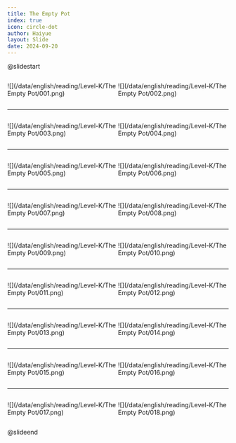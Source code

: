 ```yaml
---
title: The Empty Pot
index: true
icon: circle-dot
author: Haiyue
layout: Slide
date: 2024-09-20
---
```

 
@slidestart

<div style="display:flex">
<div style="flex:1">

![](/data/english/reading/Level-K/The Empty Pot/001.png)
</div>
<div style="flex:1">

![](/data/english/reading/Level-K/The Empty Pot/002.png)
</div>
</div>

---

<div style="display:flex">
<div style="flex:1">

![](/data/english/reading/Level-K/The Empty Pot/003.png)
</div>
<div style="flex:1">

![](/data/english/reading/Level-K/The Empty Pot/004.png)
</div>
</div>

---

<div style="display:flex">
<div style="flex:1">

![](/data/english/reading/Level-K/The Empty Pot/005.png)
</div>
<div style="flex:1">

![](/data/english/reading/Level-K/The Empty Pot/006.png)
</div>
</div>

---

<div style="display:flex">
<div style="flex:1">

![](/data/english/reading/Level-K/The Empty Pot/007.png)
</div>
<div style="flex:1">

![](/data/english/reading/Level-K/The Empty Pot/008.png)
</div>
</div>

---

<div style="display:flex">
<div style="flex:1">

![](/data/english/reading/Level-K/The Empty Pot/009.png)
</div>
<div style="flex:1">

![](/data/english/reading/Level-K/The Empty Pot/010.png)
</div>
</div>

---

<div style="display:flex">
<div style="flex:1">

![](/data/english/reading/Level-K/The Empty Pot/011.png)
</div>
<div style="flex:1">

![](/data/english/reading/Level-K/The Empty Pot/012.png)
</div>
</div>

---

<div style="display:flex">
<div style="flex:1">

![](/data/english/reading/Level-K/The Empty Pot/013.png)
</div>
<div style="flex:1">

![](/data/english/reading/Level-K/The Empty Pot/014.png)
</div>
</div>

---

<div style="display:flex">
<div style="flex:1">

![](/data/english/reading/Level-K/The Empty Pot/015.png)
</div>
<div style="flex:1">

![](/data/english/reading/Level-K/The Empty Pot/016.png)
</div>
</div>

---

<div style="display:flex">
<div style="flex:1">

![](/data/english/reading/Level-K/The Empty Pot/017.png)
</div>
<div style="flex:1">

![](/data/english/reading/Level-K/The Empty Pot/018.png)
</div>
</div>

@slideend
